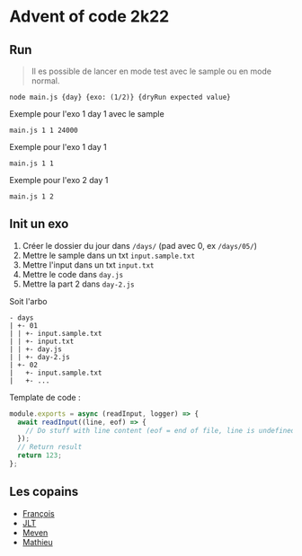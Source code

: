 # Advent of code 2k22

## Run
> Il es possible de lancer en mode test avec le sample ou en mode normal.

```shell
node main.js {day} {exo: (1/2)} {dryRun expected value}
```

Exemple pour l'exo 1 day 1 avec le sample
```shell
main.js 1 1 24000
```

Exemple pour l'exo 1 day 1
```shell
main.js 1 1
```

Exemple pour l'exo 2 day 1
```shell
main.js 1 2
```

## Init un exo
1. Créer le dossier du jour dans `/days/` (pad avec 0, ex `/days/05/`)
2. Mettre le sample dans un txt `input.sample.txt`
3. Mettre l'input dans un txt `input.txt`
4. Mettre le code dans `day.js`
5. Mettre la part 2 dans `day-2.js`

Soit l'arbo
```
- days
| +- 01
| | +- input.sample.txt
| | +- input.txt
| | +- day.js
| | +- day-2.js
| +- 02
|   +- input.sample.txt
|   +- ...
```

Template de code :
```javascript
module.exports = async (readInput, logger) => {
  await readInput((line, eof) => {
    // Do stuff with line content (eof = end of file, line is undefined)
  });
  // Return result
  return 123;
};

```

## Les copains
- [François](https://github.com/fdubrez/advent-of-code-2k22)
- [JLT](https://gitlab.com/jltrom/aoc/)
- [Meven](https://github.com/mmeven/adventOfCode2022)
- [Mathieu](https://gitlab.com/gasouch/advent-of-code-2022/)